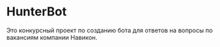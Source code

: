 # HunterBot
Это конкурсный проект по созданию бота для ответов на вопросы по вакансиям компании Навикон.
